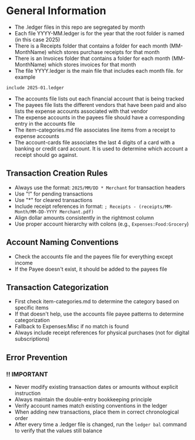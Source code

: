 # General Information

- The .ledger files in this repo are segregated by month
- Each file YYYY-MM.ledger is for the year that the root folder is named (in this case 2025)
- There is a Receipts folder that contains a folder for each month (MM-MonthName) which stores purchase receipts for that month
- There is an Invoices folder that contains a folder for each month (MM-MonthName) which stores invoices for that month
- The file YYYY.ledger is the main file that includes each month file. for example

``` ledger
include 2025-01.ledger
```

- The accounts file lists out each financial account that is being tracked
- The payees file lists the different vendors that have been paid and also lists the expense accounts associated with that vendor
- The expense accounts in the payees file should have a corresponding entry in the accounts file
- The item-categories.md file associates line items from a receipt to expense accounts
- The account-cards file associates the last 4 digits of a card with a banking or credit card account. It is used to determine which account a receipt should go against.

## Transaction Creation Rules

- Always use the format: `2025/MM/DD * Merchant` for transaction headers
- Use "!" for pending transactions
- Use "*" for cleared transactions
- Include receipt references in format: `; Receipts - (receipts/MM-Month/MM-DD-YYYY Merchant.pdf)`
- Align dollar amounts consistently in the rightmost column
- Use proper account hierarchy with colons (e.g., `Expenses:Food:Grocery`)

## Account Naming Conventions

- Check the accounts file and the payees file for everything except income
- If the Payee doesn't exist, it should be added to the payees file

## Transaction Categorization

- First check item-categories.md to determine the category based on specific items
- If that doesn't help, use the accounts file payee patterns to determine categorization
- Fallback to Expenses:Misc if no match is found
- Always include receipt references for physical purchases (not for digital subscriptions)

## Error Prevention

### !! IMPORTANT

- Never modify existing transaction dates or amounts without explicit instruction
- Always maintain the double-entry bookkeeping principle
- Verify account names match existing conventions in the ledger
- When adding new transactions, place them in correct chronological order
- After every time a .ledger file is changed, run the `ledger bal` command to verify that the values still balance
